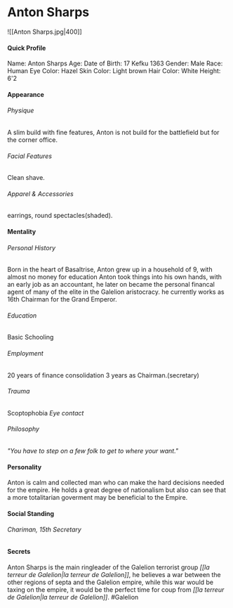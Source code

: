 # Anton Sharps
![[Anton Sharps.jpg|400]]
#### Quick Profile
Name: Anton Sharps
Age: 
Date of Birth: 17 Kefku 1363
Gender:	Male
Race: Human
Eye Color: Hazel
Skin Color: Light brown
Hair Color: White
Height: 6'2

#### Appearance
###### Physique
A slim build with fine features, Anton is not build for the battlefield but for the corner office.
###### Facial Features
Clean shave.
###### Apparel & Accessories
earrings, round spectacles(shaded).
#### Mentality
###### Personal History
Born in the heart of Basaltrise, Anton grew up in a household of 9, with almost no money for education Anton took things into his own hands, with an early job as an accountant, he later on became the personal financal agent of many of the elite in the Galelion aristocracy. he currently works as 16th Chairman for the Grand Emperor.
###### Education
Basic Schooling
###### Employment
20 years of finance consolidation
3 years as Chairman.(secretary)
###### Trauma
Scoptophobia *Eye contact*

###### Philosophy
*"You have to step on a few folk to get to where your want."*
#### Personality
Anton is calm and collected man who can make the hard decisions needed for the empire. He holds a great degree of nationalism but also can see that a more totalitarian goverment may be beneficial to the Empire.
#### Social Standing
###### Chariman, 15th Secretary
#### Secrets
Anton Sharps is the main ringleader of the Galelion terrorist group *[[la terreur de Galelion|la terreur de Galelion]]*, he believes a war between the other regions of septa and the Galelion empire, while this war would be taxing on the empire, it would be the perfect time for coup from *[[la terreur de Galelion|la terreur de Galelion]]*.
#Galelion